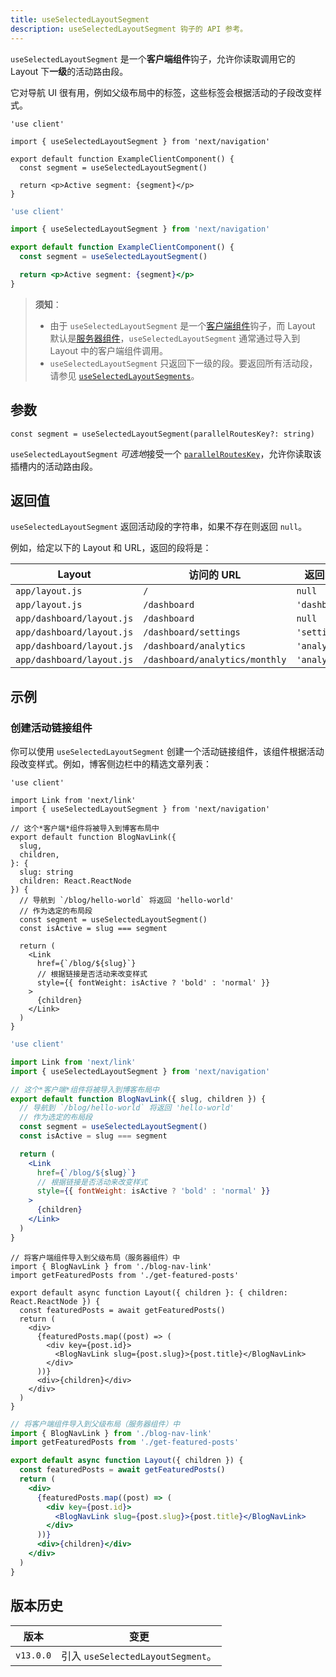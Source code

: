 ```yaml
---
title: useSelectedLayoutSegment
description: useSelectedLayoutSegment 钩子的 API 参考。
---
```


`useSelectedLayoutSegment` 是一个**客户端组件**钩子，允许你读取调用它的 Layout 下**一级**的活动路由段。

它对导航 UI 很有用，例如父级布局中的标签，这些标签会根据活动的子段改变样式。

```tsx switcher
'use client'

import { useSelectedLayoutSegment } from 'next/navigation'

export default function ExampleClientComponent() {
  const segment = useSelectedLayoutSegment()

  return <p>Active segment: {segment}</p>
}
```

```jsx switcher
'use client'

import { useSelectedLayoutSegment } from 'next/navigation'

export default function ExampleClientComponent() {
  const segment = useSelectedLayoutSegment()

  return <p>Active segment: {segment}</p>
}
```

> **须知**：
>
> - 由于 `useSelectedLayoutSegment` 是一个[客户端组件](/nextjs-cn/app/building-your-application/rendering/client-components)钩子，而 Layout 默认是[服务器组件](/nextjs-cn/app/building-your-application/rendering/server-components)，`useSelectedLayoutSegment` 通常通过导入到 Layout 中的客户端组件调用。
> - `useSelectedLayoutSegment` 只返回下一级的段。要返回所有活动段，请参见 [`useSelectedLayoutSegments`](/nextjs-cn/app/api-reference/functions/use-selected-layout-segments)。

## 参数

```tsx
const segment = useSelectedLayoutSegment(parallelRoutesKey?: string)
```

`useSelectedLayoutSegment` *可选地*接受一个 [`parallelRoutesKey`](/nextjs-cn/app/building-your-application/routing/parallel-routes#useselectedlayoutsegments)，允许你读取该插槽内的活动路由段。

## 返回值

`useSelectedLayoutSegment` 返回活动段的字符串，如果不存在则返回 `null`。

例如，给定以下的 Layout 和 URL，返回的段将是：

| Layout                    | 访问的 URL                     | 返回的段      |
| ------------------------- | ------------------------------ | ------------- |
| `app/layout.js`           | `/`                            | `null`        |
| `app/layout.js`           | `/dashboard`                   | `'dashboard'` |
| `app/dashboard/layout.js` | `/dashboard`                   | `null`        |
| `app/dashboard/layout.js` | `/dashboard/settings`          | `'settings'`  |
| `app/dashboard/layout.js` | `/dashboard/analytics`         | `'analytics'` |
| `app/dashboard/layout.js` | `/dashboard/analytics/monthly` | `'analytics'` |

## 示例

### 创建活动链接组件

你可以使用 `useSelectedLayoutSegment` 创建一个活动链接组件，该组件根据活动段改变样式。例如，博客侧边栏中的精选文章列表：

```tsx switcher
'use client'

import Link from 'next/link'
import { useSelectedLayoutSegment } from 'next/navigation'

// 这个*客户端*组件将被导入到博客布局中
export default function BlogNavLink({
  slug,
  children,
}: {
  slug: string
  children: React.ReactNode
}) {
  // 导航到 `/blog/hello-world` 将返回 'hello-world'
  // 作为选定的布局段
  const segment = useSelectedLayoutSegment()
  const isActive = slug === segment

  return (
    <Link
      href={`/blog/${slug}`}
      // 根据链接是否活动来改变样式
      style={{ fontWeight: isActive ? 'bold' : 'normal' }}
    >
      {children}
    </Link>
  )
}
```

```jsx switcher
'use client'

import Link from 'next/link'
import { useSelectedLayoutSegment } from 'next/navigation'

// 这个*客户端*组件将被导入到博客布局中
export default function BlogNavLink({ slug, children }) {
  // 导航到 `/blog/hello-world` 将返回 'hello-world'
  // 作为选定的布局段
  const segment = useSelectedLayoutSegment()
  const isActive = slug === segment

  return (
    <Link
      href={`/blog/${slug}`}
      // 根据链接是否活动来改变样式
      style={{ fontWeight: isActive ? 'bold' : 'normal' }}
    >
      {children}
    </Link>
  )
}
```

```tsx switcher
// 将客户端组件导入到父级布局（服务器组件）中
import { BlogNavLink } from './blog-nav-link'
import getFeaturedPosts from './get-featured-posts'

export default async function Layout({ children }: { children: React.ReactNode }) {
  const featuredPosts = await getFeaturedPosts()
  return (
    <div>
      {featuredPosts.map((post) => (
        <div key={post.id}>
          <BlogNavLink slug={post.slug}>{post.title}</BlogNavLink>
        </div>
      ))}
      <div>{children}</div>
    </div>
  )
}
```

```jsx switcher
// 将客户端组件导入到父级布局（服务器组件）中
import { BlogNavLink } from './blog-nav-link'
import getFeaturedPosts from './get-featured-posts'

export default async function Layout({ children }) {
  const featuredPosts = await getFeaturedPosts()
  return (
    <div>
      {featuredPosts.map((post) => (
        <div key={post.id}>
          <BlogNavLink slug={post.slug}>{post.title}</BlogNavLink>
        </div>
      ))}
      <div>{children}</div>
    </div>
  )
}
```

## 版本历史

| 版本      | 变更                              |
| --------- | --------------------------------- |
| `v13.0.0` | 引入 `useSelectedLayoutSegment`。 |
